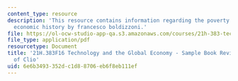 ```yaml
---
content_type: resource
description: 'This resource contains information regarding the poverty of clio: resurrecting
  economic history by francesco boldizzoni.'
file: https://ol-ocw-studio-app-qa.s3.amazonaws.com/courses/21h-383-technology-and-the-global-economy-1000-2000-fall-2016/6e6b3493352dc1d88706eb6f8eb111ef_MIT21H_383F16_PovertyClio.pdf
file_type: application/pdf
resourcetype: Document
title: '21H.383F16 Technology and the Global Economy - Sample Book Review: Poverty
  of Clio'
uid: 6e6b3493-352d-c1d8-8706-eb6f8eb111ef
---
```

